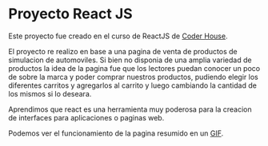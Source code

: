# Proyecto React JS

Este proyecto fue creado en el curso de ReactJS de [Coder House](https://https://www.coderhouse.com/).

El proyecto re realizo en base a una pagina de venta de productos de simulacion de automoviles. Si bien no disponia de una amplia variedad de productos la idea de la pagina fue que los lectores puedan conocer un poco de sobre la marca y poder comprar nuestros productos, pudiendo elegir los diferentes carritos y agregarlos al carrito y luego cambiando la cantidad de los mismos si lo deseara. 

Aprendimos que react es una herramienta muy poderosa para la creacion de interfaces para aplicaciones o paginas web.

Podemos ver el funcionamiento de la pagina resumido en un [GIF](https://imgur.com/oZRUakI).